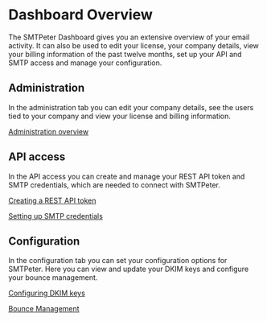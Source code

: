 # Dashboard Overview

The SMTPeter Dashboard gives you an extensive overview of your
email activity. It can also be used to edit your license, your company details, 
view your billing information of the past twelve months, set up your API and SMTP 
access and manage your configuration. 

## Administration

In the administration tab you can edit your company details, see the users 
tied to your company and view your license and billing information. 

[Administration overview](SMTPeter/dashboard/administration "The Administration dashboard")

## API access

In the API access you can create and manage your REST API token and
SMTP credentials, which are needed to connect with SMTPeter. 

[Creating a REST API token](SMTPeter/dashboard/rest-api-token "Creating REST API tokens")

[Setting up SMTP credentials](SMTPeter/dashboard/smtp-credentials "Setting up SMTP credentials")

## Configuration

In the configuration tab you can set your configuration options for SMTPeter. Here you can 
view and update your DKIM keys and configure your bounce management. 

[Configuring DKIM keys](SMTPeter/dashboard/dkim-keys "Configuring DKIM keys")

[Bounce Management](SMTPeter/dashboard/bounce-management "Configuring bounce management")


<!---
## Statistics

@todo

-->

